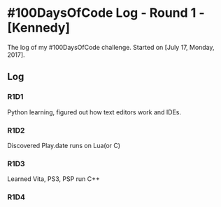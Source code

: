 # #100DaysOfCode Log - Round 1 - [Kennedy]

The log of my #100DaysOfCode challenge. Started on [July 17, Monday, 2017].

## Log

### R1D1 
Python learning, figured out how text editors work and IDEs.

### R1D2
Discovered Play.date runs on Lua(or C)

### R1D3
Learned Vita, PS3, PSP run C++

### R1D4
